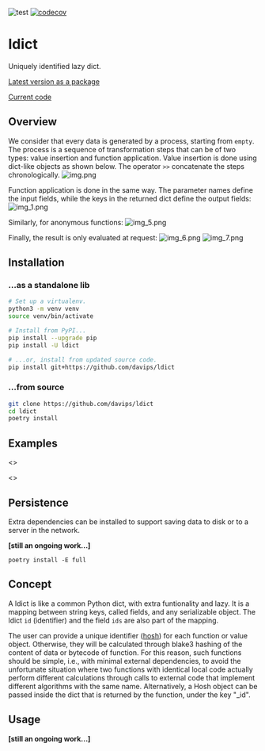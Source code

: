 ![test](https://github.com/davips/ldict/workflows/test/badge.svg)
[![codecov](https://codecov.io/gh/davips/ldict/branch/main/graph/badge.svg)](https://codecov.io/gh/davips/ldict)

# ldict
Uniquely identified lazy dict.

[Latest version as a package](https://pypi.org/project/ldict)

[Current code](https://github.com/davips/ldict)

## Overview
We consider that every data is generated by a process, starting from `empty`.
The process is a sequence of transformation steps that can be of two types:
value insertion and function application.
Value insertion is done using dict-like objects as shown below.
The operator `>>` concatenate the steps chronologically.
![img.png](https://raw.githubusercontent.com/davips/ldict/main/examples/img.png)

Function application is done in the same way.
The parameter names define the input fields,
while the keys in the returned dict define the output fields:
![img_1.png](https://raw.githubusercontent.com/davips/ldict/main/examples/img_1.png)

Similarly, for anonymous functions:
![img_5.png](https://raw.githubusercontent.com/davips/ldict/main/examples/img_5.png)

Finally, the result is only evaluated at request:
![img_6.png](https://raw.githubusercontent.com/davips/ldict/main/examples/img_6.png)
![img_7.png](https://raw.githubusercontent.com/davips/ldict/main/examples/img_7.png)


## Installation
### ...as a standalone lib
```bash
# Set up a virtualenv. 
python3 -m venv venv
source venv/bin/activate

# Install from PyPI...
pip install --upgrade pip
pip install -U ldict

# ...or, install from updated source code.
pip install git+https://github.com/davips/ldict
```

### ...from source
```bash
git clone https://github.com/davips/ldict
cd ldict
poetry install
```

## Examples
<<merging>>

<<apply>>

## Persistence
Extra dependencies can be installed to support saving data to disk or to a server in the network. 

**[still an ongoing work...]**

`poetry install -E full`

## Concept
A ldict is like a common Python dict, with extra funtionality and lazy.
It is a mapping between string keys, called fields, and any serializable object.
The ldict `id` (identifier) and the field `ids` are also part of the mapping.  

The user can provide a unique identifier ([hosh](https://pypi.org/project/garoupa))
for each function or value object.
Otherwise, they will be calculated through blake3 hashing of the content of data or bytecode of function.
For this reason, such functions should be simple, i.e.,
with minimal external dependencies, to avoid the unfortunate situation where two
functions with identical local code actually perform different calculations through
calls to external code that implement different algorithms with the same name.
Alternatively, a Hosh object can be passed inside the dict that is returned by the function, under the key "_id".

## Usage

**[still an ongoing work...]**
